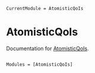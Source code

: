 ```@meta
CurrentModule = AtomisticQoIs
```

# AtomisticQoIs

Documentation for [AtomisticQoIs](https://github.com/cesmix-mit/AtomisticQoIs.jl).

```@index
```

```@autodocs
Modules = [AtomisticQoIs]
```
